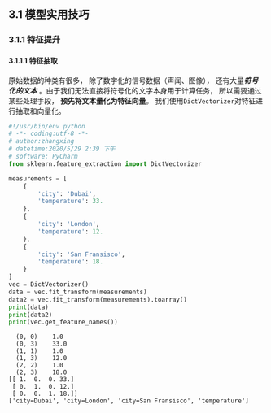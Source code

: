## 3.1 模型实用技巧
### 3.1.1 特征提升
#### 3.1.1.1 特征抽取
原始数据的种类有很多， 除了数字化的信号数据（声闻、图像）， 还有大量***符号化的文本***
。由于我们无法直接将符号化的文字本身用于计算任务， 所以需要通过某些处理手段， **预先将文本量化为特征向量**。
我们使用```DictVectorizer```对特征进行抽取和向量化。
```python
#!/usr/bin/env python
# -*- coding:utf-8 -*-
# author:zhangxing
# datetime:2020/5/29 2:39 下午
# software: PyCharm
from sklearn.feature_extraction import DictVectorizer

measurements = [
    {
        'city': 'Dubai',
        'temperature': 33.
    },
    {
        'city': 'London',
        'temperature': 12.
    },
    {
        'city': 'San Fransisco',
        'temperature': 18.
    }
]
vec = DictVectorizer()
data = vec.fit_transform(measurements)
data2 = vec.fit_transform(measurements).toarray()
print(data)
print(data2)
print(vec.get_feature_names())
```
```
  (0, 0)	1.0
  (0, 3)	33.0
  (1, 1)	1.0
  (1, 3)	12.0
  (2, 2)	1.0
  (2, 3)	18.0
[[ 1.  0.  0. 33.]
 [ 0.  1.  0. 12.]
 [ 0.  0.  1. 18.]]
['city=Dubai', 'city=London', 'city=San Fransisco', 'temperature']
```
